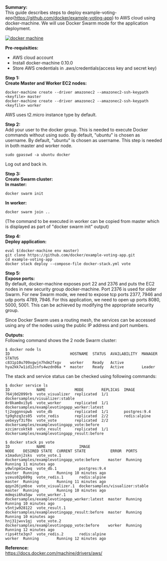 **Summary:**  
This guide describes steps to deploy example-voting-app(https://github.com/docker/example-voting-app) to AWS cloud using docker-machine. We will use Docker Swarm mode for the application deployment.

[![docker machine](https://github.com/smakam/dockerdeploy/blob/master/images/dockermachine.jpg)](https://www.youtube.com/watch?v=EDBw1NWUJyk")

**Pre-requisities:**  
 - AWS cloud account 
 - Install docker-machine 0.10.0 
 - Store AWS credentials in .aws/credentials(access key and secret key)

**Step 1:**  
**Create Master and Worker EC2 nodes:**  

    docker-machine create --driver amazonec2 --amazonec2-ssh-keypath <keyfile> master
    docker-machine create --driver amazonec2 --amazonec2-ssh-keypath <keyfile> worker

AWS uses t2.micro instance type by default.

**Step 2:**  
Add your user to the docker group. This is needed to execute Docker commands without using sudo. By default, "ubuntu" is chosen as username. By default, "ubuntu" is chosen as username. This step is needed in both master and worker node.

    sudo gpasswd -a ubuntu docker

Log out and back in.

**Step 3:**  
**Create Swarm cluster:**  
**In master:**  

    docker swarm init

**In worker:**  

    docker swarm join ..

(The command to be executed in worker can be copied from master which is displayed as part of "docker swarm init" output)

**Step 4:**  
**Deploy application:**  

    eval $(docker-machine env master)
    git clone https://github.com/docker/example-voting-app.git
    cd example-voting-app
    docker stack deploy --compose-file docker-stack.yml vote


**Step 5:**  
**Expose ports:**  
By default, docker-machine exposes port 22 and 2376 and puts the EC2 nodes in new security group docker-machine. Port 2376 is used for older Swarm. For new Swarm mode, we need to expose tcp ports 2377, 7946 and udp ports 4789, 7946. For this application, we need to open up ports 8080, 5000, 5001. This can be achieved by modifying the appropriate security group.

Since Docker Swarm uses a routing mesh, the services can be accessed using any of the nodes using the public IP address and port numbers.

**Outputs:**  
Following command shows the 2 node Swarm cluster:

    $ docker node ls
    ID                           HOSTNAME  STATUS  AVAILABILITY  MANAGER STATUS
    c831p10u709xgwjn7hdm2fxgv    worker    Ready   Active        
    hya2kk7w1id12cnfs4wzdn06a *  master    Ready   Active        Leader

The stack and service status can be checked using following commands:

    $ docker service ls
    ID            NAME             MODE        REPLICAS  IMAGE
    764j0d2099rb  vote_visualizer  replicated  1/1       dockersamples/visualizer:stable
    8r8kam0xi5y6  vote_worker      replicated  1/1       dockersamples/examplevotingapp_worker:latest
    tj2oggnnspwb  vote_db          replicated  1/1       postgres:9.4
    tp9ghzq3zs05  vote_redis       replicated  2/2       redis:alpine
    uebeyyf3if0x  vote_vote        replicated  2/2       dockersamples/examplevotingapp_vote:before
    xzcimrcoktk0  vote_result      replicated  1/1       dockersamples/examplevotingapp_result:before

    $ docker stack ps vote
    ID            NAME               IMAGE                                         NODE    DESIRED STATE  CURRENT STATE           ERROR  PORTS
    x1madunj2sks  vote_vote.1        dockersamples/examplevotingapp_vote:before    master  Running        Running 11 minutes ago         
    y0wlnpm1e2wq  vote_db.1          postgres:9.4                                  master  Running        Running 10 minutes ago         
    yzeus02p689g  vote_redis.1       redis:alpine                                  master  Running        Running 11 minutes ago         
    qqyn26jymbse  vote_visualizer.1  dockersamples/visualizer:stable               master  Running        Running 10 minutes ago         
    mdmqsi6ha5qw  vote_worker.1      dockersamples/examplevotingapp_worker:latest  master  Running        Running 10 minutes ago         
    v5ntjw928122  vote_result.1      dockersamples/examplevotingapp_result:before  master  Running        Running 10 minutes ago         
    hnj31jwvv1qj  vote_vote.2        dockersamples/examplevotingapp_vote:before    worker  Running        Running 12 minutes ago         
    rips4tte3qn7  vote_redis.2       redis:alpine                                  worker  Running        Running 12 minutes ago   


**Reference:**  
https://docs.docker.com/machine/drivers/aws/
